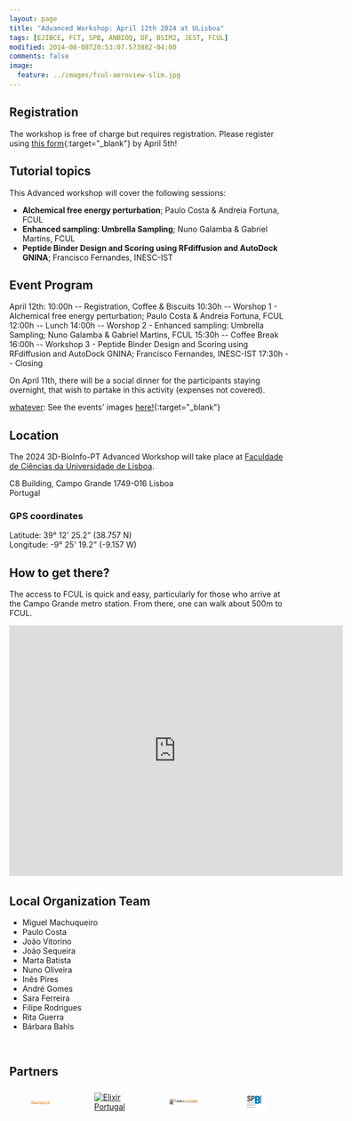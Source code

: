 ```yaml
---
layout: page
title: "Advanced Workshop: April 12th 2024 at ULisboa"
tags: [EJIBCE, FCT, SPB, ANBIOQ, DF, BSIM2, JEST, FCUL]
modified: 2014-08-08T20:53:07.573882-04:00
comments: false
image:
  feature: ../images/fcul-aeroview-slim.jpg
---
```


## Registration

The workshop is free of charge but requires registration. Please register using [this form](https://docs.google.com/forms/d/e/1FAIpQLScty-JLDmlS8sk5uRWdLr2Yb_bIRd0YFRL4Ie9xyy4H7LhlgA/viewform?usp=sf_link ){:target="_blank"} by April 5th!

<!---
[comment]: # (Please fill [this form](https://forms.gle/){:target="_blank"} by March 17th.)
[whatever]: Registration is now *almost* open.
-->

## Tutorial topics

This Advanced workshop will cover the following sessions:
- **Alchemical free energy perturbation**; Paulo Costa & Andreia Fortuna, FCUL
- **Enhanced sampling: Umbrella Sampling**; Nuno Galamba & Gabriel Martins, FCUL
- **Peptide Binder Design and Scoring using RFdiffusion and AutoDock GNINA**; Francisco Fernandes, INESC-IST

<!--[Access the workshop timetable here!](/){:target="_blank"}-->
## Event Program

April 12th:
10:00h -- Registration, Coffee & Biscuits
10:30h -- Worshop 1 - Alchemical free energy perturbation; Paulo Costa & Andreia Fortuna, FCUL
12:00h -- Lunch
14:00h -- Worshop 2 - Enhanced sampling: Umbrella Sampling; Nuno Galamba & Gabriel Martins, FCUL
15:30h -- Coffee Break
16:00h -- Workshop 3 - Peptide Binder Design and Scoring using RFdiffusion and AutoDock GNINA; Francisco Fernandes, INESC-IST
17:30h -- Closing

On April 11th, there will be a social dinner for the participants staying overnight, that wish to partake in this activity (expenses not covered).

[whatever]: Photos
[whatever]: See the events' images [here!](https://3d-bioinfo-pt.github.io/edicoes_anteriores/intermediate_workshop_2022.html){:target="_blank"}

## Location

The 2024 3D-BioInfo-PT Advanced Workshop will take place at [Faculdade de Ciências da Universidade de Lisboa](https://ciencias.ulisboa.pt/en).

C8 Building, Campo Grande
1749-016 Lisboa  
Portugal  
### GPS coordinates  
Latitude: 39° 12' 25.2" (38.757 N)  
Longitude: -9° 25' 19.2" (-9.157 W)  

## How to get there?

The access to FCUL is quick and easy, particularly for those who arrive at the Campo Grande metro station. From there, one can walk about 500m to FCUL.

<iframe src="https://www.google.com/maps/embed?pb=!1m18!1m12!1m3!1d580.8053956253732!2d-9.157474362825841!3d38.757175393545836!2m3!1f0!2f0!3f0!3m2!1i1024!2i768!4f13.1!3m3!1m2!1s0xd1932e33660fb07%3A0x27596e642a1e3e84!2sBuilding%20C8%20-%20Faculty%20of%20Sciences%20of%20the%20University%20of%20Lisbon!5e0!3m2!1sen!2spt!4v1708963717194!5m2!1sen!2spt" width="600" height="450" style="border:0;" allowfullscreen="" loading="lazy" referrerpolicy="no-referrer-when-downgrade"></iframe>

<br />

## Local Organization Team

- Miguel Machuqueiro
- Paulo Costa
- João Vitorino
- João Sequeira
- Marta Batista
- Nuno Oliveira
- Inês Pires
- André Gomes
- Sara Ferreira
- Filipe Rodrigues
- Rita Guerra
- Bárbara Bahls

<br />

## Partners
<div style="display:flex;align-items:center;justify-content:center;">
  <div style="padding-left:40px; padding-right:40px; padding-top:5px; padding-bottom:5px">
    <a href="https://www.biodata.pt/" target="_blank"><img src="/images/BioData.png" alt="BioData.pt" width="130"></a>
  </div>

  <div style="padding-left:40px; padding-right:40px; padding-top:5px; padding-bottom:5px">
    <a href="https://elixir-europe.org/about-us/who-we-are/nodes/portugal" target="_blank"><img src="/images/
elixir_portugal.png" alt="Elixir Portugal" width="120"></a>
  </div>

  <div style="padding-left:40px; padding-right:40px; padding-top:5px; padding-bottom:5px">
    <a href="https://www.wallfuture.com/" target="_blank"><img src="/images/wall_future.png" alt="Wall Future" width="200"></a>
  </div>

  <div style="padding-left:40px; padding-right:40px; padding-top:5px; padding-bottom:5px">
    <a href="https://www.spbf.pt/" target="_blank"><img src="/images/sponsors/SPBf_high.jpg" alt="SPBf" width="180"></a>
  </div>
</div>


  
 
 
 

 
 


